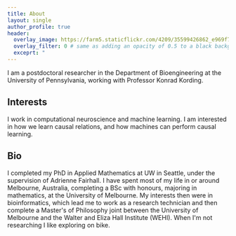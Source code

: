 ```yaml
---
title: About
layout: single
author_profile: true
header:
  overlay_image: https://farm5.staticflickr.com/4209/35599426862_e969f73b74_h_d.jpg
  overlay_filter: 0 # same as adding an opacity of 0.5 to a black background
  exceprt: "                                                                               "                                                          
---
```


I am a postdoctoral researcher in the Department of Bioengineering at the University of Pennsylvania, working with Professor Konrad Kording.

## Interests

I work in computational neuroscience and machine learning. I am interested in how we learn causal relations, and how machines can perform causal learning. 

## Bio

I completed my PhD in Applied Mathematics at UW in Seattle, under the supervision of Adrienne Fairhall. I have spent most of my life in or around Melbourne, Australia, completing a BSc with honours, majoring in mathematics, at the University of Melbourne. My interests then were in bioinformatics, which lead me to work as a research technician and then complete a Master's of Philosophy joint between the University of Melbourne and the Walter and Eliza Hall Institute (WEHI). When I'm not researching I like exploring on bike. 
